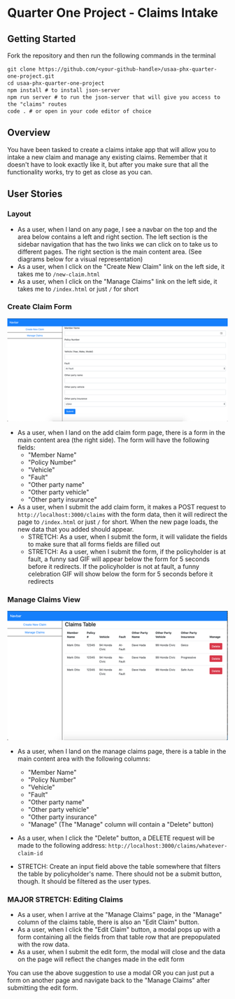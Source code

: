 # Quarter One Project - Claims Intake

## Getting Started

Fork the repository and then run the following commands in the terminal

```shell
git clone https://github.com/<your-github-handle>/usaa-phx-quarter-one-project.git
cd usaa-phx-quarter-one-project
npm install # to install json-server
npm run server # to run the json-server that will give you access to the "claims" routes
code . # or open in your code editor of choice
```

## Overview

You have been tasked to create a claims intake app that will allow you to intake a new claim and manage any existing claims. Remember that it doesn't have to look exactly like it, but after you make sure that all the functionality works, try to get as close as you can.

## User Stories

### Layout

- As a user, when I land on any page, I see a navbar on the top and the area below contains a left and right section. The left section is the sidebar navigation that has the two links we can click on to take us to different pages. The right section is the main content area. (See diagrams below for a visual representation)
- As a user, when I click on the "Create New Claim" link on the left side, it takes me to `/new-claim.html`
- As a user, when I click on the "Manage Claims" link on the left side, it takes me to `/index.html` or just `/` for short

### Create Claim Form

![create claims](/create-claim.png)

- As a user, when I land on the add claim form page, there is a form in the main content area (the right side). The form will have the following fields:
  - "Member Name"
  - "Policy Number"
  - "Vehicle"
  - "Fault"
  - "Other party name"
  - "Other party vehicle"
  - "Other party insurance"
- As a user, when I submit the add claim form, it makes a POST request to `http://localhost:3000/claims` with the form data, then it will redirect the page to `/index.html` or just `/` for short. When the new page loads, the new data that you added should appear.
  - STRETCH: As a user, when I submit the form, it will validate the fields to make sure that all forms fields are filled out
  - STRETCH: As a user, when I submit the form, if the policyholder is at fault, a funny sad GIF will appear below the form for 5 seconds before it redirects. If the policyholder is not at fault, a funny celebration GIF will show below the form for 5 seconds before it redirects

### Manage Claims View

![manage claims](/manage-claims.png)

- As a user, when I land on the manage claims page, there is a table in the main content area with the following columns:
  - "Member Name"
  - "Policy Number"
  - "Vehicle"
  - "Fault"
  - "Other party name"
  - "Other party vehicle"
  - "Other party insurance"
  - "Manage" (The "Manage" column will contain a "Delete" button)
- As a user, when I click the "Delete" button, a DELETE request will be made to the following address: `http://localhost:3000/claims/whatever-claim-id`

- STRETCH: Create an input field above the table somewhere that filters the table by policyholder's name. There should not be a submit button, though. It should be filtered as the user types.

### MAJOR STRETCH: Editing Claims

- As a user, when I arrive at the "Manage Claims" page, in the "Manage" column of the claims table, there is also an "Edit Claim" button.
- As a user, when I click the "Edit Claim" button, a modal pops up with a form containing all the fields from that table row that are prepopulated with the row data.
- As a user, when I submit the edit form, the modal will close and the data on the page will reflect the changes made in the edit form

You can use the above suggestion to use a modal OR you can just put a form on another page and navigate back to the "Manage Claims" after submitting the edit form.
